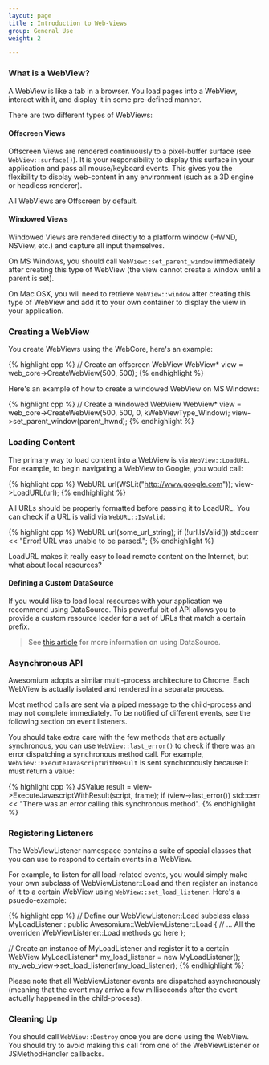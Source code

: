```yaml
---
layout: page
title : Introduction to Web-Views
group: General Use
weight: 2

---
```


### What is a WebView?

A WebView is like a tab in a browser. You load pages into a WebView, interact with it, and display it in some pre-defined manner.

There are two different types of WebViews:

#### Offscreen Views

Offscreen Views are rendered continuously to a pixel-buffer surface (see `WebView::surface()`). It is your responsibility to display this surface in your application and pass all mouse/keyboard events. This gives you the flexibility to display web-content in any environment (such as a 3D engine or headless renderer).

All WebViews are Offscreen by default.

#### Windowed Views

Windowed Views are rendered directly to a platform window (HWND, NSView, etc.) and capture all input themselves.

On MS Windows, you should call `WebView::set_parent_window` immediately after creating this type of WebView (the view cannot create a window until a parent is set).

On Mac OSX, you will need to retrieve  `WebView::window` after creating this type of WebView and add it to your own container to display the view in your application.

### Creating a WebView

You create WebViews using the WebCore, here's an example:

{% highlight cpp %}
// Create an offscreen WebView
WebView* view = web_core->CreateWebView(500, 500);
{% endhighlight %}

Here's an example of how to create a windowed WebView on MS Windows:

{% highlight cpp %}
// Create a windowed WebView
WebView* view = web_core->CreateWebView(500, 500, 0, kWebViewType_Window);
view->set_parent_window(parent_hwnd);
{% endhighlight %}

### Loading Content

The primary way to load content into a WebView is via `WebView::LoadURL`. For example, to begin navigating a WebView to Google, you would call:

{% highlight cpp %}
WebURL url(WSLit("http://www.google.com"));
view->LoadURL(url);
{% endhighlight %}

All URLs should be properly formatted before passing it to LoadURL. You can check if a URL is valid via `WebURL::IsValid`:

{% highlight cpp %}
WebURL url(some_url_string);
if (!url.IsValid())
  std::cerr << "Error! URL was unable to be parsed.";
{% endhighlight %}

LoadURL makes it really easy to load remote content on the Internet, but what about local resources? 

#### Defining a Custom DataSource

If you would like to load local resources with your application we recommend using DataSource. This powerful bit of API allows you to provide a custom resource loader for a set of URLs that match a certain prefix.

> See [this article](using-data-sources.html) for more information on using DataSource.

### Asynchronous API

Awesomium adopts a similar multi-process architecture to Chrome. Each WebView is actually isolated and rendered in a separate process.

Most method calls are sent via a piped message to the child-process and may not complete immediately. To be notified of different events, see the following section on event listeners.

You should take extra care with the few methods that are actually synchronous, you can use `WebView::last_error()` to check if there was an error dispatching a synchronous method call. For example, `WebView::ExecuteJavascriptWithResult` is sent synchronously because it must return a value:

{% highlight cpp %}
JSValue result = view->ExecuteJavascriptWithResult(script, frame);
if (view->last_error())
  std::cerr << "There was an error calling this synchronous method".
{% endhighlight %}

### Registering Listeners

The WebViewListener namespace contains a suite of special classes that you can use to respond to certain events in a WebView.

For example, to listen for all load-related events, you would simply make your own subclass of WebViewListener::Load and then register an instance of it to a certain WebView using `WebView::set_load_listener`. Here's a psuedo-example:

{% highlight cpp %}
// Define our WebViewListener::Load subclass
class MyLoadListener : public Awesomium::WebViewListener::Load {
  // ... All the overriden WebViewListener::Load methods go here
};

// Create an instance of MyLoadListener and register it to a certain WebView
MyLoadListener* my_load_listener = new MyLoadListener();
my_web_view->set_load_listener(my_load_listener);
{% endhighlight %}

Please note that all WebViewListener events are dispatched asynchronously (meaning that the event may arrive a few milliseconds after the event actually happened in the child-process).

### Cleaning Up

You should call `WebView::Destroy` once you are done using the WebView. You should try to avoid making this call from one of the WebViewListener or JSMethodHandler callbacks.
